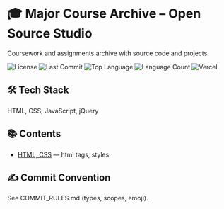 # 🎓 Major Course Archive – Open Source Studio

Coursework and assignments archive with source code and projects.

![License](https://img.shields.io/badge/License-HGU-blue.svg)
![Last Commit](https://img.shields.io/github/last-commit/p3ac3mkr/open-source-studio)
![Top Language](https://img.shields.io/github/languages/top/p3ac3mkr/open-source-studio)
![Language Count](https://img.shields.io/github/languages/count/p3ac3mkr/open-source-studio)
![Vercel](https://img.shields.io/github/deployments/p3ac3mkr/open-source-studio/Production?label=vercel)

## 🛠 Tech Stack
HTML, CSS, JavaScript, jQuery

## 📚 Contents
- [HTML, CSS](./sources/html-css) — html tags, styles

## ✍️ Commit Convention
See COMMIT_RULES.md (types, scopes, emoji).